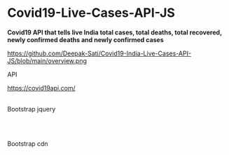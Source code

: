 # Covid19-Live-Cases-API-JS

<b>Covid19 API that tells live India total cases, total deaths, total recovered, newly confirmed deaths and newly confirmed cases</b>

https://github.com/Deepak-Sati/Covid19-India-Live-Cases-API-JS/blob/main/overview.png

API

https://covid19api.com/

<br>
Bootstrap jquery

<br><script src="https://ajax.googleapis.com/ajax/libs/jquery/3.4.1/jquery.min.js"></script><br>    

Bootstrap cdn

<script src="https://maxcdn.bootstrapcdn.com/bootstrap/3.4.1/js/bootstrap.min.js"></script>

